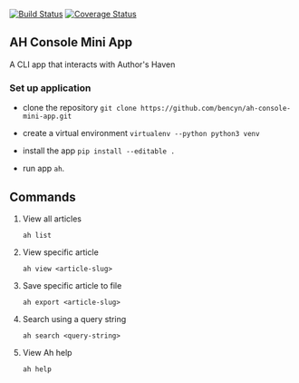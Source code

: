 [![Build Status](https://travis-ci.org/bencyn/ah-console-mini-app.svg?branch=develop)](https://travis-ci.org/bencyn/ah-console-mini-app) [![Coverage Status](https://coveralls.io/repos/github/bencyn/ah-console-mini-app/badge.svg?branch=develop)](https://coveralls.io/github/bencyn/ah-console-mini-app?branch=develop)

## AH Console Mini App

A CLI app that interacts with Author's Haven

### Set up application
-  clone the repository 
    `git clone https://github.com/bencyn/ah-console-mini-app.git`

- create a virtual environment
  `virtualenv --python python3 venv`

- install the app
   `pip install --editable .`

-  run app 
   `ah`.

## Commands

1. View all articles

   `ah list`

2. View specific article

   `ah view <article-slug>`

3. Save specific article to file

   `ah export <article-slug>`
  
4. Search using a query string

   `ah search <query-string>`

4. View Ah help

   `ah help`

